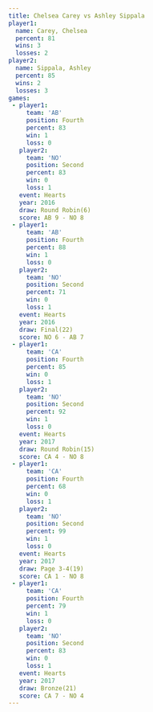 ```yaml
---
title: Chelsea Carey vs Ashley Sippala
player1:               
  name: Carey, Chelsea 
  percent: 81          
  wins: 3              
  losses: 2            
player2:               
  name: Sippala, Ashley
  percent: 85          
  wins: 2              
  losses: 3            
games:
 - player1:          
     team: 'AB'      
     position: Fourth
     percent: 83     
     win: 1          
     loss: 0         
   player2:          
     team: 'NO'      
     position: Second
     percent: 83     
     win: 0          
     loss: 1         
   event: Hearts       
   year: 2016          
   draw: Round Robin(6)
   score: AB 9 - NO 8  
 - player1:          
     team: 'AB'      
     position: Fourth
     percent: 88     
     win: 1          
     loss: 0         
   player2:          
     team: 'NO'      
     position: Second
     percent: 71     
     win: 0          
     loss: 1         
   event: Hearts     
   year: 2016        
   draw: Final(22)   
   score: NO 6 - AB 7
 - player1:          
     team: 'CA'      
     position: Fourth
     percent: 85     
     win: 0          
     loss: 1         
   player2:          
     team: 'NO'      
     position: Second
     percent: 92     
     win: 1          
     loss: 0         
   event: Hearts        
   year: 2017           
   draw: Round Robin(15)
   score: CA 4 - NO 8   
 - player1:          
     team: 'CA'      
     position: Fourth
     percent: 68     
     win: 0          
     loss: 1         
   player2:          
     team: 'NO'      
     position: Second
     percent: 99     
     win: 1          
     loss: 0         
   event: Hearts     
   year: 2017        
   draw: Page 3-4(19)
   score: CA 1 - NO 8
 - player1:          
     team: 'CA'      
     position: Fourth
     percent: 79     
     win: 1          
     loss: 0         
   player2:          
     team: 'NO'      
     position: Second
     percent: 83     
     win: 0          
     loss: 1         
   event: Hearts     
   year: 2017        
   draw: Bronze(21)  
   score: CA 7 - NO 4
---
```

